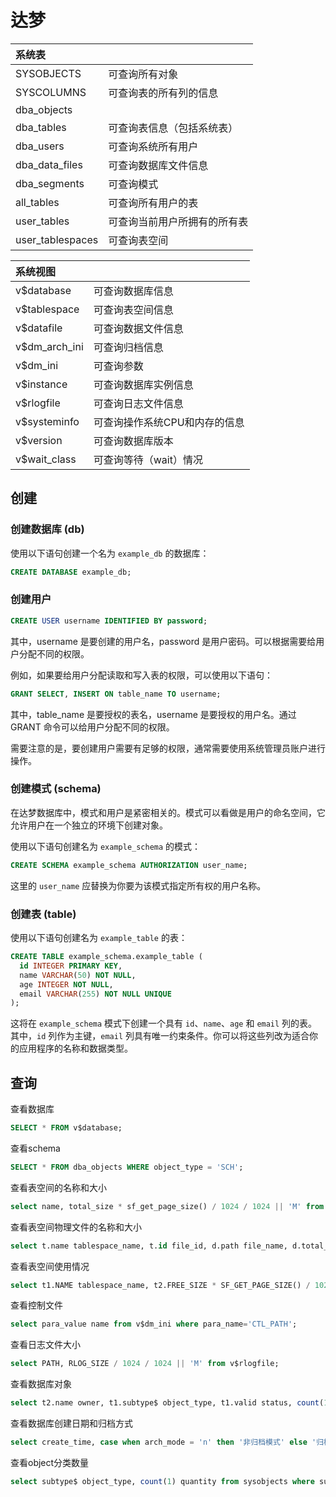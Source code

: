 # 达梦

|系统表||
|:----|:----|
|SYSOBJECTS|可查询所有对象|
|SYSCOLUMNS|可查询表的所有列的信息|
|dba_objects||
|dba_tables|可查询表信息（包括系统表）|
|dba_users|可查询系统所有用户|
|dba_data_files|可查询数据库文件信息|
|dba_segments|可查询模式|
|all_tables|可查询所有用户的表|
|user_tables|可查询当前用户所拥有的所有表|
|user_tablespaces|可查询表空间|

|系统视图||
|:----|:----|
|v$database|可查询数据库信息|
|v$tablespace|可查询表空间信息|
|v$datafile|可查询数据文件信息|
|v$dm_arch_ini|可查询归档信息|
|v$dm_ini|可查询参数|
|v$instance|可查询数据库实例信息|
|v$rlogfile|可查询日志文件信息|
|v$systeminfo|可查询操作系统CPU和内存的信息|
|v$version|可查询数据库版本|
|v$wait_class|可查询等待（wait）情况|

## 创建

### 创建数据库 (db)

使用以下语句创建一个名为 `example_db` 的数据库：

```sql
CREATE DATABASE example_db;
```

### 创建用户

```sql
CREATE USER username IDENTIFIED BY password;
```

其中，username 是要创建的用户名，password 是用户密码。可以根据需要给用户分配不同的权限。

例如，如果要给用户分配读取和写入表的权限，可以使用以下语句：

```sql
GRANT SELECT, INSERT ON table_name TO username;
```

其中，table_name 是要授权的表名，username 是要授权的用户名。通过 GRANT 命令可以给用户分配不同的权限。

需要注意的是，要创建用户需要有足够的权限，通常需要使用系统管理员账户进行操作。

### 创建模式 (schema)

在达梦数据库中，模式和用户是紧密相关的。模式可以看做是用户的命名空间，它允许用户在一个独立的环境下创建对象。

使用以下语句创建名为 `example_schema` 的模式：

```sql
CREATE SCHEMA example_schema AUTHORIZATION user_name;
```

这里的 `user_name` 应替换为你要为该模式指定所有权的用户名称。

### 创建表 (table)

使用以下语句创建名为 `example_table` 的表：

```sql
CREATE TABLE example_schema.example_table (
  id INTEGER PRIMARY KEY,
  name VARCHAR(50) NOT NULL,
  age INTEGER NOT NULL,
  email VARCHAR(255) NOT NULL UNIQUE
);
```

这将在 `example_schema` 模式下创建一个具有 `id`、`name`、`age` 和 `email` 列的表。其中，`id` 列作为主键，`email` 列具有唯一约束条件。你可以将这些列改为适合你的应用程序的名称和数据类型。

## 查询

查看数据库

```sql
SELECT * FROM v$database;
```

查看schema

```sql
SELECT * FROM dba_objects WHERE object_type = 'SCH';
```

查看表空间的名称和大小

```sql
select name, total_size * sf_get_page_size() / 1024 / 1024 || 'M' from v$tablespace;
```

查看表空间物理文件的名称和大小

```sql
select t.name tablespace_name, t.id file_id, d.path file_name, d.total_size * sf_get_page_size() / 1024 / 1024 || 'M' total_space from v$tablespace t, v$datafile d where t.id = d.group_id;
```

查看表空间使用情况

```sql
select t1.NAME tablespace_name, t2.FREE_SIZE * SF_GET_PAGE_SIZE() / 1024 / 1024 || 'M' free_space, t2.TOTAL_SIZE * SF_GET_PAGE_SIZE() / 1024 / 1024 || 'M' total_space, t2.FREE_SIZE * 100 / t2.total_size" % FREE" from V$TABLESPACE t1, V$DATAFILE t2 where t1.ID = t2.GROUP_ID;
```

查看控制文件

```sql
select para_value name from v$dm_ini where para_name='CTL_PATH';
```

查看日志文件大小

```sql
select PATH, RLOG_SIZE / 1024 / 1024 || 'M' from v$rlogfile;
```

查看数据库对象

```sql
select t2.name owner, t1.subtype$ object_type, t1.valid status, count(1) count#  from sysobjects t1, sysobjects t2 where t1.schid = t2.id and t1.schid != 0 group by t2.name, t1.subtype$, t1.valid;
```

查看数据库创建日期和归档方式

```sql
select create_time, case when arch_mode = 'n' then '非归档模式' else '归档模式' end arch from v$database;
```

查看object分类数量

```sql
select subtype$ object_type, count(1) quantity from sysobjects where subtype$ <>'' group by subtype$ union select 'column', count(1) from syscolumns;
```
